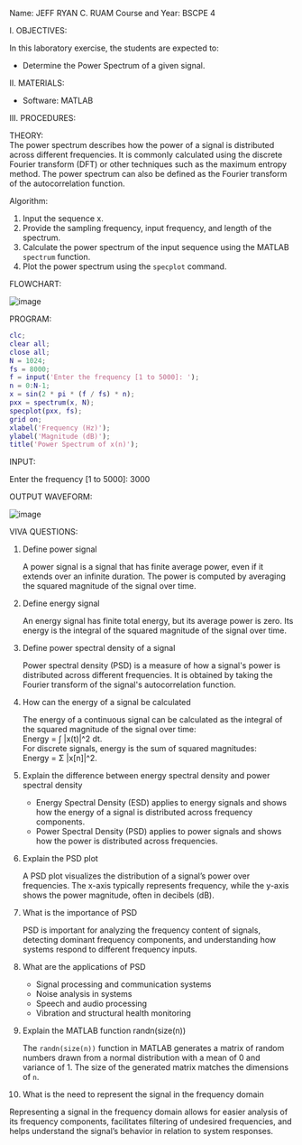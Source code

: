 Name:  JEFF RYAN C. RUAM
Course and Year:  BSCPE 4


I. OBJECTIVES:  

In this laboratory exercise, the students are expected to:  
- Determine the Power Spectrum of a given signal.  


II. MATERIALS:  

- Software: MATLAB  


III. PROCEDURES:  

THEORY:  
The power spectrum describes how the power of a signal is distributed across different frequencies. It is commonly calculated using the discrete Fourier transform (DFT) or other techniques such as the maximum entropy method. The power spectrum can also be defined as the Fourier transform of the autocorrelation function.  


Algorithm:  

1. Input the sequence x.  
2. Provide the sampling frequency, input frequency, and length of the spectrum.  
3. Calculate the power spectrum of the input sequence using the MATLAB `spectrum` function.  
4. Plot the power spectrum using the `specplot` command.  

FLOWCHART:

![image](https://github.com/user-attachments/assets/c9cbf11d-5e35-48e5-9569-dd39219bccdd)



PROGRAM:  

```matlab
clc; 
clear all; 
close all; 
N = 1024; 
fs = 8000; 
f = input('Enter the frequency [1 to 5000]: '); 
n = 0:N-1; 
x = sin(2 * pi * (f / fs) * n); 
pxx = spectrum(x, N); 
specplot(pxx, fs); 
grid on; 
xlabel('Frequency (Hz)'); 
ylabel('Magnitude (dB)'); 
title('Power Spectrum of x(n)'); 
```


INPUT:  

Enter the frequency [1 to 5000]: 3000  


OUTPUT WAVEFORM:  

![image](https://github.com/user-attachments/assets/33e7222e-2826-4e56-9043-1b3f887c348f)

 


VIVA QUESTIONS:  

1. Define power signal  

   A power signal is a signal that has finite average power, even if it extends over an 
   infinite duration. The power is computed by averaging the squared magnitude of the signal over time.  

2. Define energy signal  

   An energy signal has finite total energy, but its average power is zero. Its energy is 
   the integral of the squared magnitude of the signal over time.  

3. Define power spectral density of a signal  

   Power spectral density (PSD) is a measure of how a signal's power is distributed across 
   different frequencies. It is obtained by taking the Fourier transform of the signal's autocorrelation function.  

4. How can the energy of a signal be calculated  

   The energy of a continuous signal can be calculated as the integral of the squared magnitude of the signal over time:  
   Energy = ∫ |x(t)|^2 dt.  
   For discrete signals, energy is the sum of squared magnitudes:  
   Energy = Σ |x[n]|^2.  

5. Explain the difference between energy spectral density and power spectral density  

   - Energy Spectral Density (ESD) applies to energy signals and shows how the energy of a 
   signal is distributed across frequency components.  
   - Power Spectral Density (PSD) applies to power signals and shows how the power is distributed across frequencies.  

6. Explain the PSD plot  

   A PSD plot visualizes the distribution of a signal’s power over frequencies. The x-axis typically 
   represents frequency, while the y-axis shows the power magnitude, often in decibels (dB).  

7. What is the importance of PSD  

   PSD is important for analyzing the frequency content of signals, detecting dominant frequency components, and understanding how systems respond to different frequency inputs.  

8. What are the applications of PSD  

   - Signal processing and communication systems  
   - Noise analysis in systems  
   - Speech and audio processing  
   - Vibration and structural health monitoring  

9. Explain the MATLAB function randn(size(n))  

   The `randn(size(n))` function in MATLAB generates a matrix of random numbers drawn from a normal 
   distribution with a mean of 0 and variance of 1. The size of the generated matrix matches the dimensions of `n`.  

10. What is the need to represent the signal in the frequency domain  

   Representing a signal in the frequency domain allows for easier analysis of its frequency components, 
   facilitates filtering of undesired frequencies, and helps understand the signal’s behavior in relation to system responses.